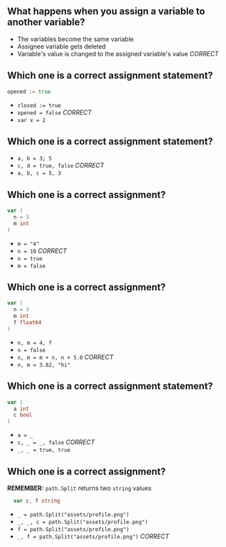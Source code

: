 ## What happens when you assign a variable to another variable?
* The variables become the same variable
* Assignee variable gets deleted
* Variable's value is changed to the assigned variable's value *CORRECT*

## Which one is a correct assignment statement?
```go
opened := true
```
* `closed := true`
* `opened = false` *CORRECT*
* `var x = 2`

## Which one is a correct assignment statement?
* `a, b = 3; 5`
* `c, d = true, false` *CORRECT*
* `a, b, c = 5, 3`

## Which one is a correct assignment?
```go
var (
  n = 3
  m int
)
```

* `m = "4"`
* `n = 10` *CORRECT*
* `n = true`
* `m = false`

## Which one is a correct assignment?
```go
var (
  n = 3
  m int
  f float64
)
```

* `n, m = 4, f`
* `n = false`
* `n, m = m + n, n + 5.0` *CORRECT*
* `n, m = 3.82, "hi"`

## Which one is a correct assignment statement?
```go
var (
  a int
  c bool
)
```
* `a = _`
* `c, _ = _, false` *CORRECT*
* `_, _ = true, true`

## Which one is a correct assignment?
**REMEMBER:** `path.Split` returns two `string` values

```go
  var c, f string
```
* `_ = path.Split("assets/profile.png")`
* `_, _, c = path.Split("assets/profile.png")`
* `f = path.Split("assets/profile.png")`
* `_, f = path.Split("assets/profile.png")` *CORRECT*
